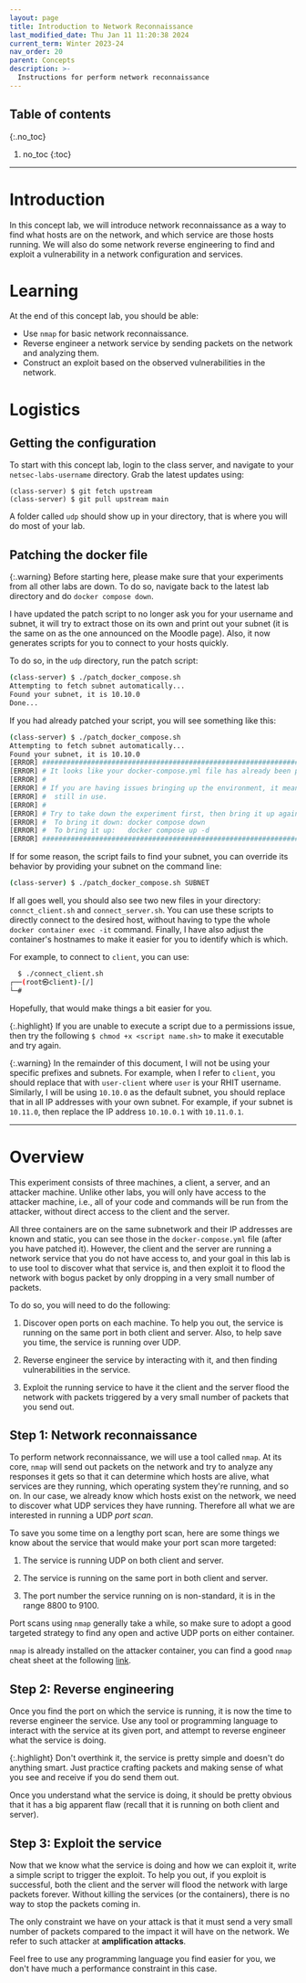 ```yaml
---
layout: page
title: Introduction to Network Reconnaissance
last_modified_date: Thu Jan 11 11:20:38 2024
current_term: Winter 2023-24
nav_order: 20
parent: Concepts
description: >-
  Instructions for perform network reconnaissance
---
```


## Table of contents
{:.no_toc}

1. no_toc
{:toc}

---

# Introduction

In this concept lab, we will introduce network reconnaissance as a way to find
what hosts are on the network, and which service are those hosts running. We
will also do some network reverse engineering to find and exploit a
vulnerability in a network configuration and services.

# Learning

At the end of this concept lab, you should be able:

- Use `nmap` for basic network reconnaissance.
- Reverse engineer a network service by sending packets on the network and
  analyzing them.
- Construct an exploit based on the observed vulnerabilities in the network.

# Logistics

## Getting the configuration

To start with this concept lab, login to the class server, and navigate to your
`netsec-labs-username` directory. Grab the latest updates using:

  ```shell
  (class-server) $ git fetch upstream
  (class-server) $ git pull upstream main
  ```

A folder called `udp` should show up in your directory, that is where you
will do most of your lab.

## Patching the docker file

{:.warning}
Before starting here, please make sure that your experiments from all other
labs are down.  To do so, navigate back to the latest lab directory and do
`docker compose down`.

I have updated the patch script to no longer ask you for your username and
subnet, it will try to extract those on its own and print out your subnet (it
is the same on as the one announced on the Moodle page). Also, it now generates
scripts for you to connect to your hosts quickly.

To do so, in the `udp` directory, run the patch script:

  ```sh
  (class-server) $ ./patch_docker_compose.sh
  Attempting to fetch subnet automatically...
  Found your subnet, it is 10.10.0
  Done...
  ```

If you had already patched your script, you will see something like this:

  ```sh
  (class-server) $ ./patch_docker_compose.sh
  Attempting to fetch subnet automatically...
  Found your subnet, it is 10.10.0
  [ERROR] ########################################################################
  [ERROR] # It looks like your docker-compose.yml file has already been patched. #
  [ERROR] #                                                                      #
  [ERROR] # If you are having issues bringing up the environment, it means it is #
  [ERROR] #  still in use.                                                       #
  [ERROR] #                                                                      #
  [ERROR] # Try to take down the experiment first, then bring it up again.       #
  [ERROR] #  To bring it down: docker compose down                               #
  [ERROR] #  To bring it up:   docker compose up -d                              #
  [ERROR] ########################################################################
  ```

If for some reason, the script fails to find your subnet, you can override its
behavior by providing your subnet on the command line:

  ```sh
  (class-server) $ ./patch_docker_compose.sh SUBNET
  ```

If all goes well, you should also see two new files in your directory:
`connct_client.sh` and `connect_server.sh`. You can use these scripts to
directly connect to the desired host, without having to type the whole `docker
container exec -it` command. Finally, I have also adjust the container's
hostnames to make it easier for you to identify which is which.

For example, to connect to `client`, you can use:

  ```sh
	$ ./connect_client.sh
  ┌──(root㉿client)-[/]
  └─#
  ```

Hopefully, that would make things a bit easier for you.

{:.highlight}
If you are unable to execute a script due to a permissions issue, then try the
following `$ chmod +x <script name.sh>` to make it executable and try again.

{:.warning}
In the remainder of this document, I will not be using your specific prefixes
and subnets. For example, when I refer to `client`, you should replace that with
`user-client` where `user` is your RHIT username. Similarly, I will be using
`10.10.0` as the default subnet, you should replace that in all IP addresses
with your own subnet. For example, if your subnet is `10.11.0`, then replace the
IP address `10.10.0.1` with `10.11.0.1`.

---

# Overview

This experiment consists of three machines, a client, a server, and an attacker
machine. Unlike other labs, you will only have access to the attacker machine,
i.e., all of your code and commands will be run from the attacker, without
direct access to the client and the server.

All three containers are on the same subnetwork and their IP addresses are
known and static, you can see those in the `docker-compose.yml` file (after you
have patched it). However, the client and the server are running a network
service that you do not have access to, and your goal in this lab is to use
tool to discover what that service is, and then exploit it to flood the network
with bogus packet by only dropping in a very small number of packets.

To do so, you will need to do the following:

1. Discover open ports on each machine. To help you out, the service is running
   on the same port in both client and server. Also, to help save you time, the
   service is running over UDP.

2. Reverse engineer the service by interacting with it, and then finding
   vulnerabilities in the service.

3. Exploit the running service to have it the client and the server flood the
   network with packets triggered by a very small number of packets that you
   send out.

## Step 1: Network reconnaissance

To perform network reconnaissance, we will use a tool called `nmap`. At its
core, `nmap` will send out packets on the network and try to analyze any
responses it gets so that it can determine which hosts are alive, what services
are they running, which operating system they're running, and so on. In our
case, we already know which hosts exist on the network, we need to discover
what UDP services they have running. Therefore all what we are interested in
running a UDP _port scan_.

To save you some time on a lengthy port scan, here are some things we know
about the service that would make your port scan more targeted:

1. The service is running UDP on both client and server.

2. The service is running on the same port in both client and server.

3. The port number the service running on is non-standard, it is in the range
   8800 to 9100.

Port scans using `nmap` generally take a while, so make sure to adopt a good
targeted strategy to find any open and active UDP ports on either container.

`nmap` is already installed on the attacker container, you can find a good
`nmap` cheat sheet at the following
[link](https://hackertarget.com/nmap-cheatsheet-a-quick-reference-guide/).

## Step 2: Reverse engineering

Once you find the port on which the service is running, it is now the time to
reverse engineer the service. Use any tool or programming language to interact
with the service at its given port, and attempt to reverse engineer what the
service is doing.

{:.highlight}
Don't overthink it, the service is pretty simple and doesn't do anything smart.
Just practice crafting packets and making sense of what you see and receive if you
do send them out.

Once you understand what the service is doing, it should be pretty obvious that
it has a big apparent flaw (recall that it is running on both client and
server).

## Step 3: Exploit the service

Now that we know what the service is doing and how we can exploit it, write a
simple script to trigger the exploit. To help you out, if you exploit is
successful, both the client and the server will flood the network with large
packets forever. Without killing the services (or the containers), there is no
way to stop the packets coming in.

The only constraint we have on your attack is that it must send a very small
number of packets compared to the impact it will have on the network. We refer
to such attacker at **amplification attacks**.

Feel free to use any programming language you find easier for you, we don't
have much a performance constraint in this case.

